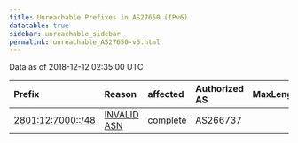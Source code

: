 ```yaml
---
title: Unreachable Prefixes in AS27650 (IPv6)
datatable: true
sidebar: unreachable_sidebar
permalink: unreachable_AS27650-v6.html
---
```


Data as of 2018-12-12 02:35:00 UTC


<div class="datatable-begin"></div>

| Prefix                                                       | Reason                                                                                                   | affected   | Authorized AS   |   MaxLength | Anchor                                         |   unreachable /48s |
|:-------------------------------------------------------------|:---------------------------------------------------------------------------------------------------------|:-----------|:----------------|------------:|:-----------------------------------------------|-------------------:|
| [2801:12:7000::/48](https://stat.ripe.net/2801:12:7000::/48) | [INVALID ASN](https://rpki-validator.ripe.net/announcement-preview?asn=AS27650&prefix=2801:12:7000::/48) | complete   | AS266737        |          48 | [LACNIC](unreachable_LACNIC_RPKI_Root-v6.html) |                  1 |

<div class="datatable-end"></div>
